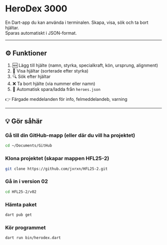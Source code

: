 # HeroDex 3000

En Dart-app du kan använda i terminalen. Skapa, visa, sök och ta bort hjältar.  
Sparas automatiskt i JSON-format.

---

## ⚙️ Funktioner
1. 🆕 Lägg till hjälte (namn, styrka, specialkraft, kön, ursprung, alignment)
2. 📜 Visa hjältar (sorterade efter styrka)
3. 🔍 Sök efter hjältar
4. ❌ Ta bort hjälte (via nummer eller namn)
5. 💾 Automatisk spara/ladda från `heroes.json`

👉 Färgade meddelanden för info, felmeddelandeb, varning

---

## 💡 Gör såhär

### Gå till din GitHub-mapp (eller där du vill ha projektet)
```bash
cd ~/Documents/GitHub
```

### Klona projektet (skapar mappen HFL25-2)
```bash
git clone https://github.com/jxrxn/HFL25-2.git
```

### Gå in i version 02
```bash
cd HFL25-2/v02
```

### Hämta paket
```bash
dart pub get
```

### Kör programmet
```bash
dart run bin/herodex.dart
```


